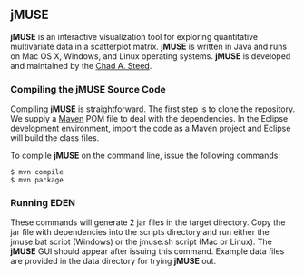 ## jMUSE


**jMUSE** is an interactive visualization tool for exploring quantitative multivariate data in a scatterplot matrix.  **jMUSE** is written in Java and runs on Mac OS X, Windows, and Linux operating systems. **jMUSE** is developed and maintained by the [Chad A. Steed](http://csteed.github.com/). 

### Compiling the jMUSE Source Code

Compiling **jMUSE** is straightforward.  The first step is to clone the repository.  We supply a [Maven](http://maven.apache.org/) POM file to deal with the dependencies.  In the Eclipse development environment, import the code as a Maven project and Eclipse will build the class files.  

To compile **jMUSE** on the command line, issue the following commands:

```
$ mvn compile
$ mvn package
```

### Running EDEN

These commands will generate 2 jar files in the target directory.  Copy the jar file with dependencies into the scripts directory and run either the jmuse.bat script (Windows) or the jmuse.sh script (Mac or Linux).  The **jMUSE** GUI should appear after issuing this command.  Example data files are provided in the data directory for trying **jMUSE** out.  

